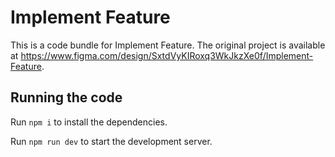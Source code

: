 
  # Implement Feature

  This is a code bundle for Implement Feature. The original project is available at https://www.figma.com/design/SxtdVyKIRoxq3WkJkzXe0f/Implement-Feature.

  ## Running the code

  Run `npm i` to install the dependencies.

  Run `npm run dev` to start the development server.
  